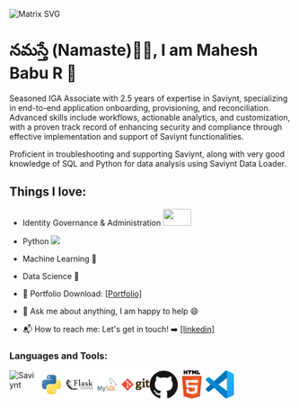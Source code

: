 ![Matrix SVG](https://raw.githubusercontent.com/rodrigograca31/rodrigograca31/master/matrix.svg)

# నమస్తే (Namaste)🙏🏻, I am Mahesh Babu R 👋

<p>Seasoned IGA Associate with 2.5 years of expertise in Saviynt, specializing in end-to-end application onboarding, provisioning, and reconciliation. Advanced skills include workflows, actionable analytics, and customization, with a proven track record of enhancing security and compliance through effective implementation and support of Saviynt functionalities.</p>
  <p>Proficient in troubleshooting and supporting Saviynt, along with very good knowledge of SQL and Python for data analysis using Saviynt Data Loader.</p>
  
## Things I love:
- Identity Governance & Administration <img src="https://media.giphy.com/media/RDZo7znAdn2u7sAcWH/giphy.gif" width="50" height="30">


- Python <img src="https://media.giphy.com/media/WUlplcMpOCEmTGBtBW/giphy.gif" width="30">
- Machine Learning 🧐
- Data Science 😬

- 🎯 Portfolio Download: <a href="https://raw.githubusercontent.com/maheshbabu-r/Resume/blob/main/Mahesh_Babu_R.pdf">[Portfolio]</a>
- 💬 Ask me about anything, I am happy to help :smile:
- 📬 How to reach me: Let's get in touch! ➡️ <a href="https://www.linkedin.com/in/maheshbabu1/">[linkedin]</a>

### Languages and Tools: 
<img align="left" alt="Saviynt" width="50px" src="https://avatars.githubusercontent.com/u/148326354?s=200&v=4" />
<img align="left" alt="HTML5" width="50px" src="https://raw.githubusercontent.com/github/explore/80688e429a7d4ef2fca1e82350fe8e3517d3494d/topics/python/python.png" />
<img align="left" alt="HTML5" width="50px" src="https://raw.githubusercontent.com/github/explore/80688e429a7d4ef2fca1e82350fe8e3517d3494d/topics/flask/flask.png" />
<img align="left" alt="MySQL" width="50px" src="https://raw.githubusercontent.com/github/explore/80688e429a7d4ef2fca1e82350fe8e3517d3494d/topics/mysql/mysql.png" />
<img align="left" alt="Git" width="50px" src="https://raw.githubusercontent.com/github/explore/80688e429a7d4ef2fca1e82350fe8e3517d3494d/topics/git/git.png" />
<img align="left" alt="GitHub" width="50px" src="https://raw.githubusercontent.com/github/explore/78df643247d429f6cc873026c0622819ad797942/topics/github/github.png"/>
<img align="left" alt="HTML5" width="50px" src="https://raw.githubusercontent.com/github/explore/80688e429a7d4ef2fca1e82350fe8e3517d3494d/topics/html/html.png" />
<img align="left" alt="Visual Studio Code" width="50px" src="https://raw.githubusercontent.com/github/explore/80688e429a7d4ef2fca1e82350fe8e3517d3494d/topics/visual-studio-code/visual-studio-code.png" />
